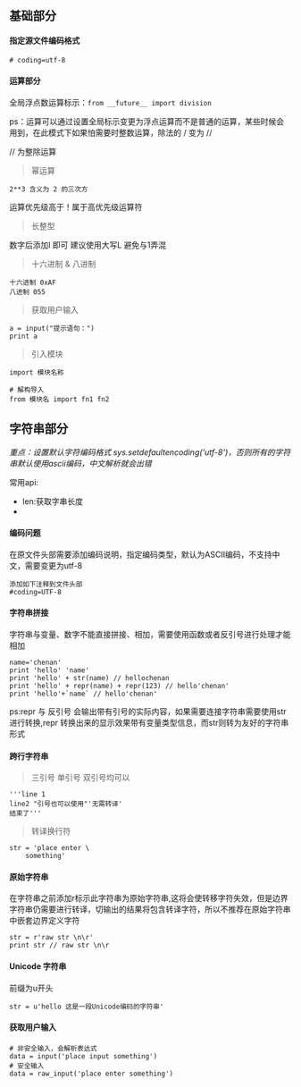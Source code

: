 ## 基础部分

#### 指定源文件编码格式

    # coding=utf-8

#### 运算部分

全局浮点数运算标示：`from __future__ import division`

ps：运算可以通过设置全局标示变更为浮点运算而不是普通的运算，某些时候会用到，在此模式下如果怕需要时整数运算，除法的 / 变为 //

// 为整除运算

> 幂运算

    2**3 含义为 2 的三次方

运算优先级高于！属于高优先级运算符

> 长整型

数字后添加l 即可 建议使用大写L 避免与1弄混

> 十六进制 & 八进制

    十六进制 0xAF
    八进制 055
    

> 获取用户输入

    a = input("提示语句：")
    print a

> 引入模块

    import 模块名称

    # 解构导入
    from 模块名 import fn1 fn2

## 字符串部分

*重点：设置默认字符编码格式 sys.setdefaultencoding('utf-8')，否则所有的字符串默认使用ascii编码，中文解析就会出错*

常用api:

* len:获取字串长度
* 


#### 编码问题

在原文件头部需要添加编码说明，指定编码类型，默认为ASCII编码，不支持中文，需要变更为utf-8

    添加如下注释到文件头部
    #coding=UTF-8

#### 字符串拼接

字符串与变量、数字不能直接拼接、相加，需要使用函数或者反引号进行处理才能相加

    name='chenan'
    print 'hello' 'name'
    print 'hello' + str(name) // hellochenan
    print 'hello' + repr(name) + repr(123) // hello'chenan'
    print 'hello'+`name` // hello'chenan'

ps:repr 与 反引号 会输出带有引号的实际内容，如果需要连接字符串需要使用str进行转换,repr 转换出来的显示效果带有变量类型信息，而str则转为友好的字符串形式

#### 跨行字符串

> 三引号 单引号 双引号均可以

    '''line 1
    line2 "引号也可以使用"'无需转译'
    结束了'''

> 转译换行符

    str = 'place enter \
        something'

#### 原始字符串

在字符串之前添加r标示此字符串为原始字符串,这将会使转移字符失效，但是边界字符串仍需要进行转译，切输出的结果将包含转译字符，所以不推荐在原始字符串中嵌套边界定义字符

    str = r'raw str \n\r'
    print str // raw str \n\r

#### Unicode 字符串

前缀为u开头

    str = u'hello 这是一段Unicode编码的字符串'

#### 获取用户输入

    # 非安全输入，会解析表达式
    data = input('place input something')
    # 安全输入
    data = raw_input('place enter something')

